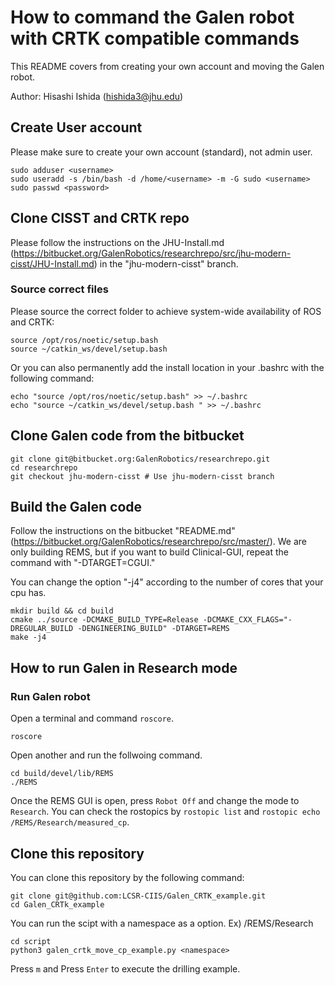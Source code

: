 # How to command the Galen robot with CRTK compatible commands

This README covers from creating your own account and moving the Galen robot.


Author: Hisashi Ishida (hishida3@jhu.edu)


## Create User account
Please make sure to create your own account (standard), not admin user.

```
sudo adduser <username>
sudo useradd -s /bin/bash -d /home/<username> -m -G sudo <username>
sudo passwd <password>
```

## Clone CISST and CRTK repo 
Please follow the instructions on the JHU-Install.md (https://bitbucket.org/GalenRobotics/researchrepo/src/jhu-modern-cisst/JHU-Install.md) in the "jhu-modern-cisst" branch.

### Source correct files
Please source the correct folder to achieve system-wide availability of ROS and CRTK:
```
source /opt/ros/noetic/setup.bash 
source ~/catkin_ws/devel/setup.bash 
```

Or you can also permanently add the install location in your .bashrc with the following command:
```
echo "source /opt/ros/noetic/setup.bash" >> ~/.bashrc
echo "source ~/catkin_ws/devel/setup.bash " >> ~/.bashrc
```


## Clone Galen code from the bitbucket
```
git clone git@bitbucket.org:GalenRobotics/researchrepo.git
cd researchrepo
git checkout jhu-modern-cisst # Use jhu-modern-cisst branch
```

## Build the Galen code 
Follow the instructions on the bitbucket "README.md" (https://bitbucket.org/GalenRobotics/researchrepo/src/master/).
We are only building REMS, but if you want to build Clinical-GUI, repeat the command with "-DTARGET=CGUI."


You can change the option "-j4" according to the number of cores that your cpu has. 
```
mkdir build && cd build
cmake ../source -DCMAKE_BUILD_TYPE=Release -DCMAKE_CXX_FLAGS="-DREGULAR_BUILD -DENGINEERING_BUILD" -DTARGET=REMS 
make -j4
```


## How to run Galen in Research mode
### Run Galen robot
Open a terminal and command `roscore`.

```
roscore
```
Open another and run the follwoing command.
```
cd build/devel/lib/REMS
./REMS
```

Once the REMS GUI is open, press `Robot Off` and change the mode to `Research`.
You can check the rostopics by `rostopic list` and `rostopic echo /REMS/Research/measured_cp`.

## Clone this repository
You can clone this repository by the following command:
```
git clone git@github.com:LCSR-CIIS/Galen_CRTK_example.git
cd Galen_CRTk_example
```


You can run the scipt with a namespace as a option. Ex) /REMS/Research
```
cd script
python3 galen_crtk_move_cp_example.py <namespace>
```
Press `m` and Press `Enter` to execute the drilling example.
